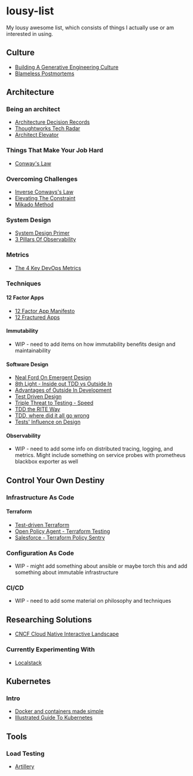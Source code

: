# lousy-list
My lousy awesome list, which consists of things I actually use or am interested in using.

## Culture

* [Building A Generative Engineering Culture](https://changelog.com/posts/how-to-build-a-generative-engineering-culture)
* [Blameless Postmortems](https://codeascraft.com/2012/05/22/blameless-postmortems/)

## Architecture

### Being an architect

* [Architecture Decision Records](https://adr.github.io)
* [Thoughtworks Tech Radar](https://www.thoughtworks.com/radar)
* [Architect Elevator](https://martinfowler.com/articles/architect-elevator.html)

### Things That Make Your Job Hard

* [Conway's Law](https://en.wikipedia.org/wiki/Conway's_law)

### Overcoming Challenges

* [Inverse Conways's Law](https://nordicapis.com/conways-law-what-does-it-mean-for-your-api-strategy/)
* [Elevating The Constraint](https://www.solutionsiq.com/resource/blog-post/practical-systems-thinking-elevate-the-constraint/)
* [Mikado Method](http://www.methodsandtools.com/archive/mikado.php)

### System Design

* [System Design Primer](https://github.com/donnemartin/system-design-primer)
* [3 Pillars Of Observability](https://www.oreilly.com/library/view/distributed-systems-observability/9781492033431/ch04.html)

### Metrics

* [The 4 Key DevOps Metrics](https://stelligent.com/2018/12/21/measuring-devops-success-with-four-key-metrics/)

### Techniques

#### 12 Factor Apps

* [12 Factor App Manifesto](https://12factor.net)
* [12 Fractured Apps](https://medium.com/@kelseyhightower/12-fractured-apps-1080c73d481c)

#### Immutability

* WIP - need to add items on how immutability benefits design and maintainability

#### Software Design

* [Neal Ford On Emergent Design](https://www.ibm.com/developerworks/library/j-eaed19/index.html)
* [8th Light - Inside out TDD vs Outside In](https://8thlight.com/blog/georgina-mcfadyen/2016/06/27/inside-out-tdd-vs-outside-in.html)
* [Advantages of Outside In Development](https://codurance.com/2017/10/23/outside-in-design/)
* [Test Driven Design](http://www.drdobbs.com/architecture-and-design/test-driven-design/240168102)
* [Triple Threat to Testing - Speed](https://frontside.com/blog/2020-triple-threat-to-testing-part-1-speed/)
* [TDD the RITE Way](https://medium.com/javascript-scene/tdd-the-rite-way-53c9b46f45e3)
* [TDD, where did it all go wrong](https://vimeo.com/68375232)
* [Tests' Influence on Design](https://github.com/testdouble/contributing-tests/wiki/Tests%27-Influence-on-Design)

#### Observability

* WIP - need to add some info on distributed tracing, logging, and metrics. Might include something on service probes with prometheus blackbox exporter as well

## Control Your Own Destiny

### Infrastructure As Code

#### Terraform

* [Test-driven Terraform](https://www.contino.io/insights/top-3-terraform-testing-strategies-for-ultra-reliable-infrastructure-as-code)
* [Open Policy Agent - Terraform Testing](https://www.openpolicyagent.org/docs/v0.11.0/terraform/)
* [Salesforce - Terraform Policy Sentry](https://github.com/salesforce/policy_sentry)

### Configuration As Code

* WIP - might add something about ansible or maybe torch this and add something about immutable infrastructure

### CI/CD

* WIP - need to add some material on philosophy and techniques

## Researching Solutions

* [CNCF Cloud Native Interactive Landscape](https://landscape.cncf.io)

### Currently Experimenting With

* [Localstack](https://github.com/zpratt/localstack-experiments)

## Kubernetes

### Intro

* [Docker and containers made simple](https://etherealmind.com/basics-docker-containers-hypervisors-coreos/)
* [Illustrated Guide To Kubernetes](https://www.youtube.com/watch?v=4ht22ReBjno)

## Tools

### Load Testing

* [Artillery](https://artillery.io/)
